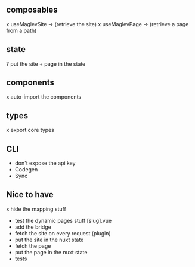 ## composables

x useMaglevSite -> (retrieve the site)
x useMaglevPage -> (retrieve a page from a path)

## state

? put the site + page in the state

## components

x auto-import the components

## types

x export core types

## CLI

- don't expose the api key
- Codegen
- Sync

## Nice to have

x hide the mapping stuff

- test the dynamic pages stuff [slug].vue
- add the bridge
- fetch the site on every request (plugin)
- put the site in the nuxt state
- fetch the page
- put the page in the nuxt state
- tests
